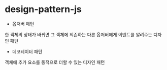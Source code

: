 # design-pattern-js


- 옵저버 패턴

한 객체의 상태가 바뀌면 그 객체에 의존하는 다른 옵저버에게 이벤트를 알려주는 디자인 패턴 

- 데코레이터 패턴

객체에 추가 요소를 동적으로 더할 수 있는 디자인 패턴